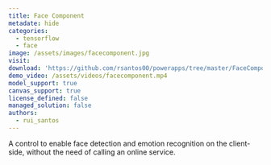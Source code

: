 ```yaml
---
title: Face Component
metadate: hide
categories:
  - tensorflow
  - face
image: /assets/images/facecomponent.jpg
visit: 
download: 'https://github.com/rsantos00/powerapps/tree/master/FaceComponent/Code'
demo_video: /assets/videos/facecomponent.mp4
model_support: true
canvas_support: true
license_defined: false
managed_solution: false
authors:
  - rui_santos
---
```

A control to enable face detection and emotion recognition on the client-side, without the need of calling an online service.
